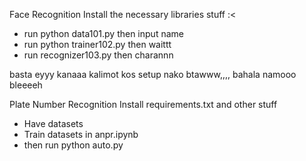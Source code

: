 Face Recognition
Install the necessary libraries stuff :<
- run python data101.py
then input name 
- run python trainer102.py
then waittt
- run recognizer103.py
then charannn

basta eyyy kanaaa kalimot kos setup nako btawww,,,, bahala namooo bleeeeh

Plate Number Recognition
Install requirements.txt and other stuff
- Have datasets
- Train datasets in anpr.ipynb
- then run python auto.py
